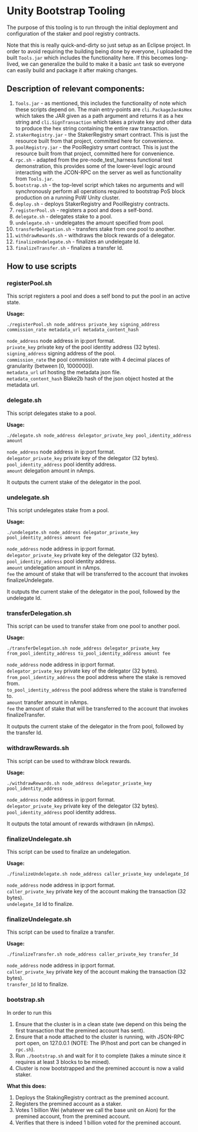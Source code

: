Unity Bootstrap Tooling
===

The purpose of this tooling is to run through the initial deployment and configuration of the staker and pool registry contracts.

Note that this is really quick-and-dirty so just setup as an Eclipse project.  In order to avoid requiring the building being done by everyone, I uploaded the built `Tools.jar` which includes the functionality here.  If this becomes long-lived, we can generalize the build to make it a basic `ant` task so everyone can easily build and package it after making changes.

Description of relevant components:
---

1)  `Tools.jar` - as mentioned, this includes the functionality of note which these scripts depend on.  The main entry-points are `cli.PackageJarAsHex` which takes the JAR given as a path argument and returns it as a hex string and `cli.SignTransaction` which takes a private key and other data to produce the hex string containing the entire raw transaction.
2)  `stakerRegistry.jar` - the StakerRegistry smart contract.  This is just the resource built from that project, committed here for convenience.
3)  `poolRegistry.jar` - the PoolRegistry smart contract.  This is just the resource built from that project, committed here for convenience.
4)  `rpc.sh` - adapted from the pre-node_test_harness functional test demonstration, this provides some of the lower-level logic around interacting with the JCON-RPC on the server as well as functionality from `Tools.jar`.
5)  `bootstrap.sh` - the top-level script which takes no arguments and will synchronously perform all operations required to bootstrap PoS block production on a running PoW Unity cluster.
6)  `deploy.sh` - deploys StakerRegistry and PoolRegistry contracts.
7)  `registerPool.sh` - registers a pool and does a self-bond.
8)  `delegate.sh` -  delegates stake to a pool.
9)  `undelegate.sh` - undelegates the amount specified from pool.
10) `transferDelegation.sh` -  transfers stake from one pool to another.
11) `withdrawRewards.sh` - withdraws the block rewards of a delegator.
12) `finalizeUndelegate.sh` - finalizes an undelegate Id.
13) `finalizeTransfer.sh` - finalizes a transfer Id.

How to use scripts
---
### registerPool.sh

This script registers a pool and does a self bond to put the pool in an active state.

**Usage:**

```./registerPool.sh node_address private_key signing_address commission_rate metadata_url metadata_content_hash```

`node_address` node address in ip:port format.<br />
`private_key` private key of the pool identity address (32 bytes).<br />
`signing_address` signing address of the pool.<br />
`commission_rate` the pool commission rate with 4 decimal places of granularity (between [0, 1000000]).<br />
`metadata_url` url hosting the metadata json file.<br />
`metadata_content_hash` Blake2b hash of the json object hosted at the metadata url.<br />

### delegate.sh

This script delegates stake to a pool.

**Usage:**

```./delegate.sh node_address delegator_private_key pool_identity_address amount```

`node_address` node address in ip:port format.<br />
`delegator_private_key` private key of the delegator (32 bytes).<br />
`pool_identity_address` pool identity address.<br />
`amount` delegation amount in nAmps.<br />

It outputs the current stake of the delegator in the pool.

### undelegate.sh

This script undelegates stake from a pool.

**Usage:**

```./undelegate.sh node_address delegator_private_key pool_identity_address amount fee```

`node_address` node address in ip:port format.<br />
`delegator_private_key` private key of the delegator (32 bytes).<br />
`pool_identity_address` pool identity address.<br />
`amount` undelegation amount in nAmps.<br />
`fee` the amount of stake that will be transferred to the account that invokes finalizeUndelegate. <br />

It outputs the current stake of the delegator in the pool, followed by the undelegate Id.

### transferDelegation.sh

This script can be used to transfer stake from one pool to another pool.

**Usage:**

```./transferDelegation.sh node_address delegator_private_key from_pool_identity_address to_pool_identity_address amount fee```

`node_address` node address in ip:port format.<br />
`delegator_private_key` private key of the delegator (32 bytes).<br />
`from_pool_identity_address` the pool address where the stake is removed from.<br />
`to_pool_identity_address` the pool address where the stake is transferred to.<br />
`amount` transfer amount in nAmps.<br />
`fee` the amount of stake that will be transferred to the account that invokes finalizeTransfer. <br />

It outputs the current stake of the delegator in the from pool, followed by the transfer Id.

### withdrawRewards.sh

This script can be used to withdraw block rewards.

**Usage:**

```./withdrawRewards.sh node_address delegator_private_key pool_identity_address```

`node_address` node address in ip:port format.<br />
`delegator_private_key` private key of the delegator (32 bytes).<br />
`pool_identity_address` pool identity address.<br />

It outputs the total amount of rewards withdrawn (in nAmps).

### finalizeUndelegate.sh

This script can be used to finalize an undelegation.

**Usage:**

```./finalizeUndelegate.sh node_address caller_private_key undelegate_Id```

`node_address` node address in ip:port format.<br />
`caller_private_key` private key of the account making the transaction (32 bytes).<br />
`undelegate_Id` Id to finalize.<br />

### finalizeUndelegate.sh

This script can be used to finalize a transfer.

**Usage:**

```./finalizeTransfer.sh node_address caller_private_key transfer_Id```

`node_address` node address in ip:port format.<br />
`caller_private_key` private key of the account making the transaction (32 bytes).<br />
`transfer_Id` Id to finalize.<br />

### bootstrap.sh

In order to run this
1)  Ensure that the cluster is in a clean state (we depend on this being the first transaction that the premined account has sent).
2)  Ensure that a node attached to the cluster is running, with JSON-RPC port open, on 127.0.0.1 (NOTE:  The IP/host and port can be changed in `rpc.sh`).
3)  Run `./bootstrap.sh` and wait for it to complete (takes a minute since it requires at least 3 blocks to be mined).
4)  Cluster is now bootstrapped and the premined account is now a valid staker.

**What this does:**

1)  Deploys the StakingRegistry contract as the premined account.
2)  Registers the premined account as a staker.
3)  Votes 1 billion Wei (whatever we call the base unit on Aion) for the premined account, from the premined account.
4)  Verifies that there is indeed 1 billion voted for the premined account.